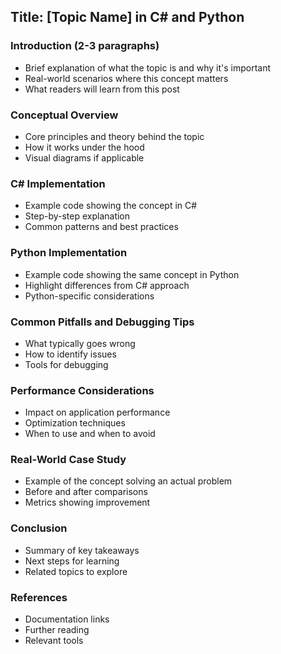 ## Title: [Topic Name] in C# and Python

### Introduction (2-3 paragraphs)

- Brief explanation of what the topic is and why it's important
- Real-world scenarios where this concept matters
- What readers will learn from this post

### Conceptual Overview

- Core principles and theory behind the topic
- How it works under the hood
- Visual diagrams if applicable

### C# Implementation

- Example code showing the concept in C#
- Step-by-step explanation
- Common patterns and best practices

### Python Implementation

- Example code showing the same concept in Python
- Highlight differences from C# approach
- Python-specific considerations

### Common Pitfalls and Debugging Tips

- What typically goes wrong
- How to identify issues
- Tools for debugging

### Performance Considerations

- Impact on application performance
- Optimization techniques
- When to use and when to avoid

### Real-World Case Study

- Example of the concept solving an actual problem
- Before and after comparisons
- Metrics showing improvement

### Conclusion

- Summary of key takeaways
- Next steps for learning
- Related topics to explore

### References

- Documentation links
- Further reading
- Relevant tools
